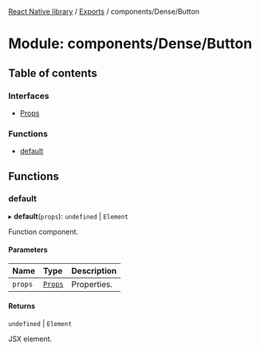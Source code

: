 [React Native library](../index.md) / [Exports](../modules.md) / components/Dense/Button

# Module: components/Dense/Button

## Table of contents

### Interfaces

- [Props](../interfaces/components_Dense_Button.Props.md)

### Functions

- [default](components_Dense_Button.md#default)

## Functions

### default

▸ **default**(`props`): `undefined` \| `Element`

Function component.

#### Parameters

| Name | Type | Description |
| :------ | :------ | :------ |
| `props` | [`Props`](../interfaces/components_Dense_Button.Props.md) | Properties. |

#### Returns

`undefined` \| `Element`

JSX element.
